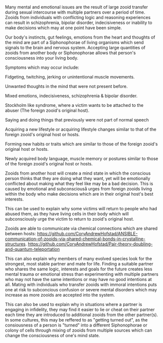 Many mental and emotional issues are the result of large zooid transfer during sexual intercourse with multiple partners over a period of time. Zooids from individuals with conflicting logic and reasoning experiences can result in schizophrenia, bipolar disorder, indecisiveness or inability to make decisions which may at one point have been simple.

Our body's instincts, gut feelings, emotions from the heart and thoughts of the mind are part of a Siphonophorae of living organisms which send signals to the brain and nervous system. Accepting large quantities of zooids from another body or Siphonophorae allows that person's consciousness into your living body.

Symptoms which may occur include:

Fidgeting, twitching, jerking or unintentional muscle movements.

Unwanted thoughts in the mind that were not present before.

Mixed emotions, indecisiveness, schizophrenia & bipolar disorder.

Stockholm like syndrome, where a victim wants to be attached to the abuser (The foreign zooid's original host).

Saying and doing things that previously were not part of normal speech

Acquiring a new lifestyle or acquiring lifestyle changes similar to that of the foreign zooid's original host or hosts.

Forming new habits or traits which are similar to those of the foreign zooid's original host or hosts.

Newly acquired body language, muscle memory or postures similar to those of the foreign zooid's original host or hosts.

Zooids from another host will create a mind state in which the conscious person thinks that they are doing what they want, yet will be emotionally conflicted about making what they feel like may be a bad decision. This is caused by emotional and subconsciouså urges from foreign zooids living within the body who make decisions which are in their original host's best interests.

This can be used to explain why some victims will return to people who had abused them, as they have living cells in their body which will subconsciously urge the victim to return to zooid's original host.

Zooids are able to communicate via chemical connections which are shared between hosts: https://github.com/CoryAndrewHofstad/ANSIBLE-communication-of-zooids-via-shared-chemical-bonds-in-crystalline-structures. https://github.com/CoryAndrewHofstad/Pair-theory-doubling-and-quantum-teleportation

This can also explain why members of many evolved species look for the strongest, most stable partner and mate for life. Finding a suitable partner who shares the same logic, interests and goals for the future creates less mental trauma or emotional stress than experimenting with multiple partners who may not have the same intentions or may have no good intentions at all. Mating with individuals who transfer zooids with immoral intentions puts one at risk to subconcious confusion or severe mental disorders which may increase as more zooids are accepted into the system.

This can also be used to explain why in situations where a partner is engaging in infidelity, they may find it easier to lie or cheat on their partner each time they are introduced to additional zooids from the other partner(s). In some cultures, this may be reffered to as "getting turned out", as the consiousness of a person is "turned" into a different Siphonophorae or colony of cells through mixing of zooids from multiple sources which can change the consciousness of one's mind state.

